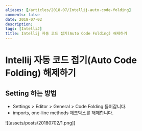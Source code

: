 ```yaml
---
aliases: [/articles/2018-07/Intellij-auto-code-folding]
comments: false
date: 2018-07-02
description: 
tags: [IntelliJ]
title: Intellij 자동 코드 접기(Auto Code Folding) 해제하기
---
```

# Intellij 자동 코드 접기(Auto Code Folding) 해제하기
## Setting 하는 방법
- Settings > Editor > General > Code Folding 들어갑니다.
- imports, one-line methods 체크박스를 해제합니다.

![[assets/posts/20180702/1.png]]

